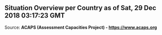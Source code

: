 ## Situation Overview per Country as of Sat, 29 Dec 2018 03:17:23 GMT

Source: **ACAPS (Assessment Capacities Project) - https://www.acaps.org**